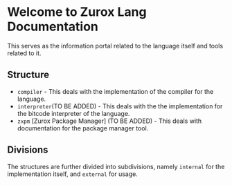 # Welcome to Zurox Lang Documentation

This serves as the information portal related to the language itself and tools related to it.

## Structure
- `compiler` - This deals with the implementation of the compiler for the language.
- `interpreter`(TO BE ADDED) - This deals with the the implementation for the bitcode interpreter of the language.
- `zxpm` [Zurox Package Manager] (TO BE ADDED) - This deals with documentation for the package manager tool.

## Divisions
The structures are further divided into subdivisions, namely `internal` for the implementation itself, and `external` for usage.

